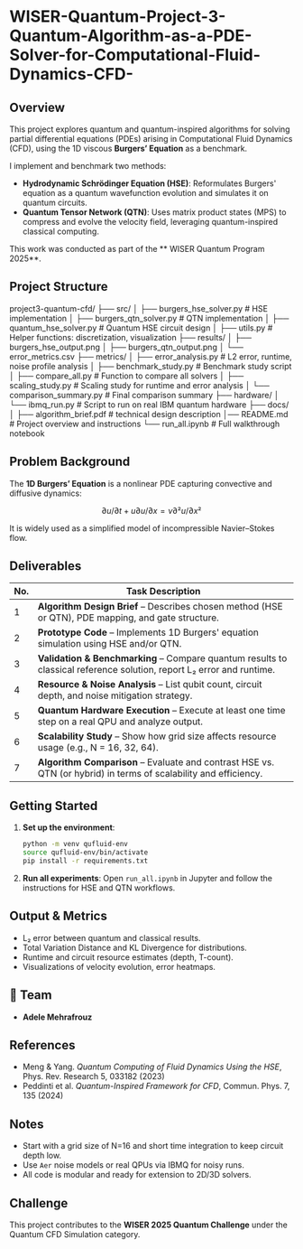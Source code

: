 # WISER-Quantum-Project-3-Quantum-Algorithm-as-a-PDE-Solver-for-Computational-Fluid-Dynamics-CFD-

## Overview

This project explores quantum and quantum-inspired algorithms for solving partial differential equations (PDEs) arising in Computational Fluid Dynamics (CFD), using the 1D viscous **Burgers’ Equation** as a benchmark.

I implement and benchmark two methods:

- **Hydrodynamic Schrödinger Equation (HSE)**: Reformulates Burgers' equation as a quantum wavefunction evolution and simulates it on quantum circuits.
- **Quantum Tensor Network (QTN)**: Uses matrix product states (MPS) to compress and evolve the velocity field, leveraging quantum-inspired classical computing.

This work was conducted as part of the ** WISER Quantum Program 2025**.

## Project Structure


project3-quantum-cfd/
├── src/
│   ├── burgers_hse_solver.py          # HSE implementation
│   ├── burgers_qtn_solver.py          # QTN implementation
│   ├── quantum_hse_solver.py          # Quantum HSE circuit design
│   ├── utils.py                            # Helper functions: discretization, visualization
├── results/
│   ├── burgers_hse_output.png
│   ├── burgers_qtn_output.png
│   └── error_metrics.csv
├── metrics/
│   ├── error_analysis.py              # L2 error, runtime, noise profile analysis
│   ├── benchmark_study.py             # Benchmark study script
│   ├── compare_all.py                 # Function to compare all solvers
│   ├── scaling_study.py               # Scaling study for runtime and error analysis
│   └── comparison_summary.py          # Final comparison summary
├── hardware/
│   └── ibmq_run.py                    # Script to run on real IBM quantum hardware
├── docs/
│   ├── algorithm_brief.pdf            # technical design description
│── README.md                          # Project overview and instructions
└── run_all.ipynb                      # Full walkthrough notebook



## Problem Background

The **1D Burgers’ Equation** is a nonlinear PDE capturing convective and diffusive dynamics:

```math
∂u/∂t + u ∂u/∂x = ν ∂²u/∂x²
```

It is widely used as a simplified model of incompressible Navier–Stokes flow.

## Deliverables

| No. | Task Description |
|-----|------------------|
| 1️ | **Algorithm Design Brief** – Describes chosen method (HSE or QTN), PDE mapping, and gate structure. |
| 2️ | **Prototype Code** – Implements 1D Burgers' equation simulation using HSE and/or QTN. |
| 3️ | **Validation & Benchmarking** – Compare quantum results to classical reference solution, report L₂ error and runtime. |
| 4️ | **Resource & Noise Analysis** – List qubit count, circuit depth, and noise mitigation strategy. |
| 5️ | **Quantum Hardware Execution** – Execute at least one time step on a real QPU and analyze output. |
| 6️ | **Scalability Study** – Show how grid size affects resource usage (e.g., N = 16, 32, 64). |
| 7️ | **Algorithm Comparison** – Evaluate and contrast HSE vs. QTN (or hybrid) in terms of scalability and efficiency. |

## Getting Started

1. **Set up the environment**:
   ```bash
   python -m venv qufluid-env
   source qufluid-env/bin/activate
   pip install -r requirements.txt
   ```

2. **Run all experiments**:
   Open `run_all.ipynb` in Jupyter and follow the instructions for HSE and QTN workflows.

## Output & Metrics

- L₂ error between quantum and classical results.
- Total Variation Distance and KL Divergence for distributions.
- Runtime and circuit resource estimates (depth, T-count).
- Visualizations of velocity evolution, error heatmaps.

## 👥 Team

- **Adele Mehrafrouz**

## References

- Meng & Yang. *Quantum Computing of Fluid Dynamics Using the HSE*, Phys. Rev. Research 5, 033182 (2023)
- Peddinti et al. *Quantum-Inspired Framework for CFD*, Commun. Phys. 7, 135 (2024)

## Notes

- Start with a grid size of N=16 and short time integration to keep circuit depth low.
- Use `Aer` noise models or real QPUs via IBMQ for noisy runs.
- All code is modular and ready for extension to 2D/3D solvers.

## Challenge

This project contributes to the **WISER 2025 Quantum Challenge** under the Quantum CFD Simulation category.
